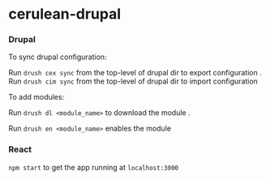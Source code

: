 # cerulean-drupal

### Drupal

To sync drupal configuration:

Run `drush cex sync` from the top-level of drupal dir to export configuration .    
Run `drush cim sync` from the top-level of drupal dir to import configuration

To add modules:

Run `drush dl <module_name>` to download the module .

Run `drush en <module_name>` enables the module

### React

`npm start` to get the app running at `localhost:3000`
